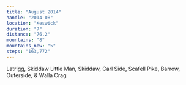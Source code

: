 ```yaml
---
title: "August 2014"
handle: "2014-08"
location: "Keswick"
duration: "7"
distance: "76.2"
mountains: "8"
mountains_new: "5"
steps: "163,772"
---
```


Latrigg, Skiddaw Little Man, Skiddaw, Carl Side, Scafell Pike, Barrow, Outerside, & Walla Crag